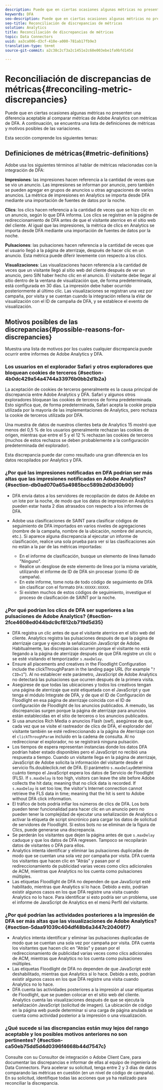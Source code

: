 ```yaml
---
description: Puede que en ciertas ocasiones algunas métricas no presenten una diferencia aceptable al comparar métricas de Adobe Analytics con métricas de DFA. A continuación, se encuentra una lista de definiciones de métricas y motivos posibles de las variaciones.
keywords: DFA
seo-description: Puede que en ciertas ocasiones algunas métricas no presenten una diferencia aceptable al comparar métricas de Adobe Analytics con métricas de DFA. A continuación, se encuentra una lista de definiciones de métricas y motivos posibles de las variaciones.
seo-title: Reconciliación de discrepancias de métricas
solution: Analytics
title: Reconciliación de discrepancias de métricas
topic: Data Connectors
uuid: aa3ca006-d3cf-410e-a000-781ab17fb9e3
translation-type: tm+mt
source-git-commit: a2c38c2cf3a2c1451e2c60e003ebe1fa9bfd145d

---
```



# Reconciliación de discrepancias de métricas{#reconciling-metric-discrepancies}

Puede que en ciertas ocasiones algunas métricas no presenten una diferencia aceptable al comparar métricas de Adobe Analytics con métricas de DFA. A continuación, se encuentra una lista de definiciones de métricas y motivos posibles de las variaciones.

Esta sección comprende los siguientes temas:

## Definiciones de métricas{#metric-definitions}

Adobe usa los siguientes términos al hablar de métricas relacionadas con la integración de DFA:

**Impresiones**: las impresiones hacen referencia a la cantidad de veces que se vio un anuncio. Las impresiones se informan por anuncio, pero también se pueden agregar en grupos de anuncios u otras agrupaciones de varios anuncios. La métrica de impresiones en Analytics se importa desde DFA mediante una importación de fuentes de datos por la noche.

**Clics**: los clics hacen referencia a la cantidad de veces que se hizo clic en un anuncio, según lo que DFA informa. Los clics se registran en la página de redireccionamiento de DFA antes de que el visitante aterrice en el sitio web del cliente. Al igual que las impresiones, la métrica de clics en Analytics se importa desde DFA mediante una importación de fuentes de datos por la noche.

**Pulsaciones**: las pulsaciones hacen referencia a la cantidad de veces que el usuario llegó a la página de aterrizaje, después de hacer clic en un anuncio. Esta métrica puede diferir levemente con respecto a los clics.

**Visualizaciones**: Las visualizaciones hacen referencia a la cantidad de veces que un visitante llegó al sitio web del cliente después de ver un anuncio, pero SIN haber hecho clic en el anuncio. El visitante debe llegar al sitio dentro de la ventana de visualización que, de forma predeterminada, está configurada en 30 días. La impresión debe haber ocurrido posteriormente al último clic. Las visualizaciones se registran una vez por campaña, por visita y se cuentan cuando la integración rellena la eVar de visualización con el ID de campaña de DFA, y se establece el evento de visualización.

## Motivos posibles de las discrepancias{#possible-reasons-for-discrepancies}

Muestra una lista de motivos por los cuales cualquier discrepancia puede ocurrir entre informes de Adobe Analytics y DFA.

### Los usuarios en el explorador Safari y otros exploradores que bloquean cookies de terceros {#section-4b0dc429a54a4744a33976b0bb2d1b2a}

La aceptación de cookies de terceros generalmente es la causa principal de discrepancia entre Adobe Analytics y DFA. Safari y algunos otros exploradores bloquean las cookies de terceros de forma predeterminada. Esto significa que, de forma predeterminada, Safari acepta la cookie propia utilizada por la mayoría de las implementaciones de Analytics, pero rechaza la cookie de terceros utilizada por DFA.

Una muestra de datos de nuestros clientes beta de Analytics 15 mostró que menos del 0,5 % de los usuarios generalmente rechazan las cookies de origen, mientras que entre el 5 y el 12 % rechazan las cookies de terceros (muchos de estos rechazos se deben probablemente a la configuración predeterminada del explorador).

Esta discrepancia puede dar como resultado una gran diferencia en los datos recopilados por Analytics y DFA.

### ¿Por qué las impresiones notificadas en DFA podrían ser más altas que las impresiones notificadas en Adobe Analytics? {#section-db0ad070a65a4985bcc589b2d0d30b90}

* DFA envía datos a los servidores de recopilación de datos de Adobe en un lote por la noche, de modo que los datos de impresión en Analytics pueden estar hasta 2 días atrasados con respecto a los informes de DFA.
* Adobe usa clasificaciones de SAINT para clasificar códigos de seguimiento de DFA importados en varios niveles de agregaciones (nombre de la campaña, nombre de la ubicación, nombre del anuncio, etc.). Si aparece alguna discrepancia al ejecutar un informe de clasificación, realice una sola prueba para ver si las clasificaciones aún no están a la par de las métricas importadas:

   * En el informe de clasificación, busque un elemento de línea llamado "Ninguno".
   * Realice un desglose de este elemento de línea por la misma variable, utilizando el informe de ID de DFA sin procesar (como ID de campaña).
   * En este informe, tome nota de todo código de seguimiento de DFA sin clasificar con el formato `DFA:XXXXX:XXXXX`.
   * Si existen muchos de estos códigos de seguimiento, investigue el proceso de clasificación de SAINT por la noche.

### ¿Por qué podrían los clics de DFA ser superiores a las pulsaciones de Adobe Analytics? {#section-2fce4608ed044bdc9cf812cb719d5d35}

* DFA registra un clic antes de que el visitante aterrice en el sitio web del cliente. Analytics registra las pulsaciones después de que la página de aterrizaje cargue y ejecute la señalización JavaScript de Adobe. Habitualmente, las discrepancias ocurren porque el visitante no está llegando a la página de aterrizaje después de que DFA registre un clic o se esté visitando el temporizador `s.maxDelay`.
* Ensure all placements and creatives in the Floodlight Configuration include the clickThroughParam in the landing page URL (for example "`?CID=1`"). Al no establecer este parámetro, JavaScript de Adobe Analytics no detectará las pulsaciones que ocurren después de la primera visita.
* Asegúrese de que todas las ubicaciones y todos los creativos tengan una página de aterrizaje que esté etiquetada con el JavaScript y que tenga el módulo Integrate de DFA, y de que el ID de Configuración de Floodlight en esa página de aterrizaje coincida con el ID de configuración de Floodlight de los anuncios publicados. A menudo, las discrepancias surgen porque la página de aterrizaje para anuncios están establecidas en el sitio de terceros o los anuncios publicados.
* Si usa anuncios Rich Media o anuncios Flash (swf), asegúrese de que, cada vez que se visite el rastreador de clics de DFA, el explorador del visitante también se esté redireccionando a la página de Aterrizaje con el `clickThroughParam` incluido en la cadena de consulta. Al no redireccionar el explorador, no se registrará ninguna pulsación.
* Los tiempos de espera representan instancias donde los datos DFA podrían haber estado disponibles pero el JavaScript no recibió una respuesta a tiempo. Cuando un visitante llega en la página de aterrizaje, JavaScript de Adobe solicita la información del visitante desde el servicio fls.doubleclick.net de DFA. El parámetro `s.maxDelay`determina cuánto tiempo el JavaScript espera los datos de Servicio de Floodlight (FLS). If `s.maxDelay` is too high, visitors can leave the site before Adobe collects the hit data; meaning that no click data is recorded. If `s.maxDelay` is set too low, the visitor's Internet connection cannot retrieve the FLS data in time; meaning that the hit is sent to Adobe without DFA click information.
* El tráfico de bots podría inflar los números de clics de DFA. Los bots pueden tener funcionalidad para hacer clic en un anuncio pero no pueden tener la complejidad de ejecutar una señalización de Analytics o activar la etiqueta de script sincrónico para cargar los datos de solicitud de servidores de Floodlight. Si estos bots no se eliminan de la figura de Clics, puede generarse una discrepancia.
* Se perderán los visitantes que dejen la página antes de que `s.maxDelay` caduque y que los datos de DFA regresen. Tampoco se recopilarán datos de visitantes o DFA para ellos.
* Analytics intenta identificar y eliminar las pulsaciones duplicadas de modo que se cuentan una sola vez por campaña por visita. DFA cuenta los visitantes que hacen clic en "Atrás" y pasan por el redireccionamiento de publicidad varias veces como clics adicionales de ACM, mientras que Analytics no los cuenta como pulsaciones múltiples.
* Las etiquetas Floodlight de DFA no dependen de que JavaScript esté habilitado, mientras que Analytics sí lo hace. Debido a esto, podrían existir algunos casos en los que DFA registre una visita cuando Analytics no lo hace. Para identificar si esto podría ser un problema, use el informe de JavaScript de Analytics en el menú Perfil del visitante.

### ¿Por qué podrían las actividades posteriores a la impresión de DFA ser más altas que las visualizaciones de Adobe Analytics? {#section-5daa91039c404df48b6a3447c20406f7}

* Analytics intenta identificar y eliminar las pulsaciones duplicadas de modo que se cuentan una sola vez por campaña por visita. DFA cuenta los visitantes que hacen clic en "Atrás" y pasan por el redireccionamiento de publicidad varias veces como clics adicionales de ACM, mientras que Analytics no los cuenta como pulsaciones múltiples.
* Las etiquetas Floodlight de DFA no dependen de que JavaScript esté deshabilitado, mientras que Analytics sí lo hace. Debido a esto, podrían existir algunos casos en los que DFA registre una visita cuando Analytics no lo hace. 
* DFA cuenta las actividades posteriores a la impresión al usar etiquetas de Floodlight, que se pueden colocar en el sitio web del cliente. Analytics cuenta las visualizaciones después de que se ejecuta la señalización JavaScript (solicitud de imagen). La ubicación de código en la página web puede determinar si una carga de página anulada se cuenta como actividad posterior a la impresión o una visualización.

### ¿Qué sucede si las discrepancias están muy lejos del rango aceptable y los posibles motivos anteriores no son pertinentes? {#section-ca50eb75dd5d4d0396f4668b44d7547c}

Consulte con su Consultor de integración o Adobe Client Care, para documentar las discrepancias e informar de ellas al equipo de ingeniería de Data Connectors. Para acelerar su solicitud, tenga entre 2 y 3 días de datos comparando las métricas en cuestión (en un nivel de código de campaña). En su solicitud, identifique todas las acciones que ya ha realizado para reconciliar la discrepancia.
